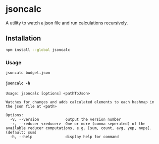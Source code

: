 # jsoncalc

A utility to watch a json file and run calculations recursively.

## Installation

```bash
npm install --global jsoncalc
```

### Usage

```bash
jsoncalc budget.json
```

#### `jsoncalc -h`

```text
Usage: jsoncalc [options] <pathToJson>

Watches for changes and adds calculated elements to each hashmap in the json file at <path>

Options:
  -V, --version            output the version number
  -r, --reducer <reducer>  One or more (comma seperated) of the available reducer computations, e.g. [sum, count, avg, yep, nope]. (default: sum)
  -h, --help               display help for command
```
